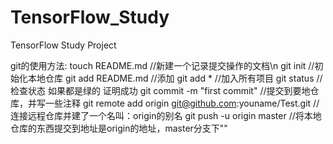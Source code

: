 # TensorFlow_Study
TensorFlow Study Project

git的使用方法: 
touch README.md //新建一个记录提交操作的文档\n
git init //初始化本地仓库 
git add README.md //添加 
git add * //加入所有项目 
git status //检查状态 如果都是绿的 证明成功 
git commit -m "first commit" //提交到要地仓库，并写一些注释 
git remote add origin git@github.com:youname/Test.git //连接远程仓库并建了一个名叫：origin的别名 
git push -u origin master //将本地仓库的东西提交到地址是origin的地址，master分支下""
